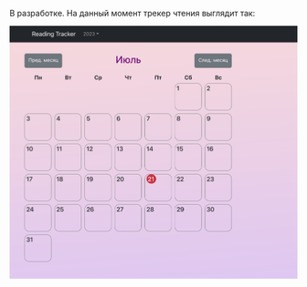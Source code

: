 В разработке. На данный момент трекер чтения выглядит так: 

![Image alt](https://github.com/MariyaBBB/reading-tracker/raw/master/reading-tracker.png)
